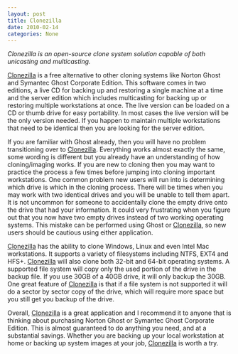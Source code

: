 ```yaml
---
layout: post
title: Clonezilla
date: 2010-02-14
categories: None
---
```


*Clonezilla is an open-source clone system solution capable of both unicasting and multicasting.*  

<a id="f:0o" title="Clonezilla" href="http://clonezilla.org/" target="_blank">Clonezilla</a> is a free alternative to other cloning systems like Norton Ghost and Symantec Ghost Corporate Edition. This software comes in two editions, a live CD for backing up and restoring a single machine at a time and the server edition which includes multicasting for backing up or restoring multiple workstations at once. The live version can be loaded on a CD or thumb drive for easy portability. In most cases the live version will be the only version needed. If you happen to maintain multiple workstations that need to be identical then you are looking for the server edition.  

If you are familiar with Ghost already, then you will have no problem transitioning over to <a id="e7wo" title="Clonezilla" href="http://clonezilla.org/" target="_blank">Clonezilla</a>. Everything works almost exactly the same, some wording is different but you already have an understanding of how cloning/imaging works. If you are new to cloning then you may want to practice the process a few times before jumping into cloning important workstations. One common problem new users will run into is determining which drive is which in the cloning process. There will be times when you may work with two identical drives and you will be unable to tell them apart. It is not uncommon for someone to accidentally clone the empty drive onto the drive that had your information. It could very frustrating when you figure out that you now have two empty drives instead of two working operating systems. This mistake can be performed using Ghost or <a id="atl6" title="Clonezilla" href="http://clonezilla.org/" target="_blank">Clonezilla</a>, so new users should be cautious using either application.  

<a id="d5ab" title="Clonezilla" href="http://clonezilla.org/" target="_blank">Clonezilla</a> has the ability to clone Windows, Linux and even Intel Mac workstations. It supports a variety of filesystems including NTFS, EXT4 and HFS+. <a id="aywo" title="Clonezilla" href="http://clonezilla.org/" target="_blank">Clonezilla</a> will also clone both 32-bit and 64-bit operating systems. A supported file system will copy only the used portion of the drive in the backup file. If you use 30GB of a 40GB drive, it will only backup the 30GB. One great feature of <a id="ha0y" title="Clonezilla" href="http://clonezilla.org/" target="_blank">Clonezilla</a> is that if a file system is not supported it will do a sector by sector copy of the drive, which will require more space but you still get you backup of the drive.  

Overall, <a id="c5ek" title="Clonezilla" href="http://clonezilla.org/" target="_blank">Clonezilla</a> is a great application and I recommend it to anyone that is thinking about purchasing Norton Ghost or Symantec Ghost Corporate Edition. This is almost guaranteed to do anything you need, and at a substantial savings. Whether you are backing up your local workstation at home or backing up system images at your job, <a id="sqp." title="Clonezilla" href="http://clonezilla.org/" target="_blank">Clonezilla</a> is worth a try.
